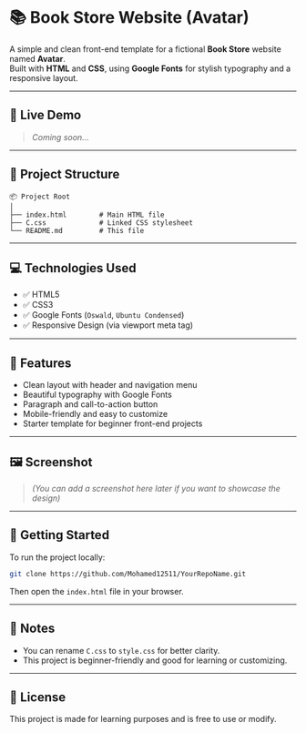 # 📚 Book Store Website (Avatar)

A simple and clean front-end template for a fictional **Book Store** website named **Avatar**.  
Built with **HTML** and **CSS**, using **Google Fonts** for stylish typography and a responsive layout.

---

## 🔗 Live Demo

> _Coming soon..._

---

## 📁 Project Structure

```
📦 Project Root
│
├── index.html        # Main HTML file
├── C.css             # Linked CSS stylesheet
└── README.md         # This file
```

---

## 💻 Technologies Used

- ✅ HTML5  
- ✅ CSS3  
- ✅ Google Fonts (`Oswald`, `Ubuntu Condensed`)  
- ✅ Responsive Design (via viewport meta tag)

---

## 🎨 Features

- Clean layout with header and navigation menu  
- Beautiful typography with Google Fonts  
- Paragraph and call-to-action button  
- Mobile-friendly and easy to customize  
- Starter template for beginner front-end projects

---

## 🖼️ Screenshot

> _(You can add a screenshot here later if you want to showcase the design)_

---

## 🚀 Getting Started

To run the project locally:

```bash
git clone https://github.com/Mohamed12511/YourRepoName.git
```

Then open the `index.html` file in your browser.

---

## 📌 Notes

- You can rename `C.css` to `style.css` for better clarity.  
- This project is beginner-friendly and good for learning or customizing.

---

## 📜 License

This project is made for learning purposes and is free to use or modify.
